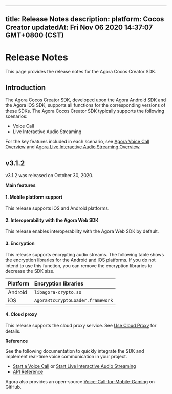 
---
title: Release Notes
description: 
platform: Cocos Creator
updatedAt: Fri Nov 06 2020 14:37:07 GMT+0800 (CST)
---
# Release Notes
This page provides the release notes for the Agora Cocos Creator SDK.

## Introduction

The Agora Cocos Creator SDK, developed upon the Agora Android SDK and the Agora iOS SDK, supports all functions for the corresponding versions of these SDKs. The Agora Cocos Creator SDK typically supports the following scenarios:

- Voice Call
- Live Interactive Audio Streaming

For the key features included in each scenario, see [Agora Voice Call Overview](../../en/Audio%20Broadcast/product_voice.md) and [Agora Live Interactive Audio Streaming Overview](../../en/Audio%20Broadcast/product_live_audio.md).

## v3.1.2

v3.1.2 was released on October 30, 2020.

**Main features**

#### 1. Mobile platform support

This release supports iOS and Android platforms.

#### 2. Interoperability with the Agora Web SDK

This release enables interoperability with the Agora Web SDK by default.

#### 3. Encryption

This release supports encrypting audio streams. The following table shows the encryption libraries for the Android and iOS platforms. If you do not intend to use this function, you can remove the encryption libraries to decrease the SDK size.

| Platform | Encryption libraries             |
| :------- | :------------------------------- |
| Android  | `libagora-crypto.so`             |
| iOS      | `AgoraRtcCryptoLoader.framework` |

#### 4. Cloud proxy

This release supports the cloud proxy service. See [Use Cloud Proxy](../../en/Audio%20Broadcast/cloudproxy_native.md) for details.

**Reference**

See the following documentation to quickly integrate the SDK and implement real-time voice communication in your project.

- [Start a Voice Call](../../en/Audio%20Broadcast/start_call_audio_cocos_creator.md) or [Start Live Interactive Audio Streaming](../../en/Audio%20Broadcast/start_live_audio_cocos_creator.md)
- [API Reference](https://docs.agora.io/en/Audio%20Broadcast/API%20Reference/cocos_creator_voice/index.html)

Agora also provides an open-source [Voice-Call-for-Mobile-Gaming](https://github.com/AgoraIO/Voice-Call-for-Mobile-Gaming/tree/master/Basic-Voice-Call-for-Gaming/Hello-CocosCreator-Voice-Agora) on GitHub.
